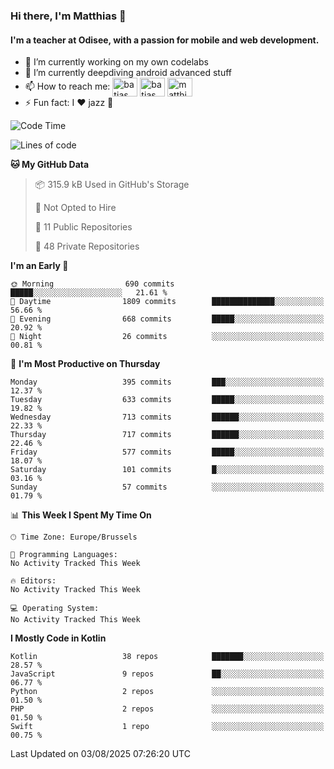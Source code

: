 ### Hi there, I'm Matthias 👋

#### I'm a teacher at Odisee, with a passion for mobile and web development.

- 🔭 I’m currently working on my own codelabs
- 🌱 I’m currently deepdiving android advanced stuff
- 📫 How to reach me: <a href="https://dev.to/batjas" target="_blank"><img align="center" src="https://raw.githubusercontent.com/rahuldkjain/github-profile-readme-generator/master/src/images/icons/Social/devto.svg" alt="batjas" height="30" width="40" /></a>
<a href="https://twitter.com/batjas" target="_blank"><img align="center" src="https://raw.githubusercontent.com/rahuldkjain/github-profile-readme-generator/master/src/images/icons/Social/twitter.svg" alt="batjas" height="30" width="40" /></a>
<a href="https://linkedin.com/in/matthiasdruwé" target="_blank"><img align="center" src="https://raw.githubusercontent.com/rahuldkjain/github-profile-readme-generator/master/src/images/icons/Social/linked-in-alt.svg" alt="matthiasdruwé" height="30" width="40" /></a>
- ⚡ Fun fact: I ❤ jazz 🎷


<!--START_SECTION:waka-->
![Code Time](http://img.shields.io/badge/Code%20Time-1%2C455%20hrs%2051%20mins-blue)

![Lines of code](https://img.shields.io/badge/From%20Hello%20World%20I%27ve%20Written-8.0%20million%20lines%20of%20code-blue)

**🐱 My GitHub Data** 

> 📦 315.9 kB Used in GitHub's Storage 
 > 
> 🚫 Not Opted to Hire
 > 
> 📜 11 Public Repositories 
 > 
> 🔑 48 Private Repositories 
 > 
**I'm an Early 🐤** 

```text
🌞 Morning                690 commits         █████░░░░░░░░░░░░░░░░░░░░   21.61 % 
🌆 Daytime                1809 commits        ██████████████░░░░░░░░░░░   56.66 % 
🌃 Evening                668 commits         █████░░░░░░░░░░░░░░░░░░░░   20.92 % 
🌙 Night                  26 commits          ░░░░░░░░░░░░░░░░░░░░░░░░░   00.81 % 
```
📅 **I'm Most Productive on Thursday** 

```text
Monday                   395 commits         ███░░░░░░░░░░░░░░░░░░░░░░   12.37 % 
Tuesday                  633 commits         █████░░░░░░░░░░░░░░░░░░░░   19.82 % 
Wednesday                713 commits         ██████░░░░░░░░░░░░░░░░░░░   22.33 % 
Thursday                 717 commits         ██████░░░░░░░░░░░░░░░░░░░   22.46 % 
Friday                   577 commits         █████░░░░░░░░░░░░░░░░░░░░   18.07 % 
Saturday                 101 commits         █░░░░░░░░░░░░░░░░░░░░░░░░   03.16 % 
Sunday                   57 commits          ░░░░░░░░░░░░░░░░░░░░░░░░░   01.79 % 
```


📊 **This Week I Spent My Time On** 

```text
🕑︎ Time Zone: Europe/Brussels

💬 Programming Languages: 
No Activity Tracked This Week

🔥 Editors: 
No Activity Tracked This Week

💻 Operating System: 
No Activity Tracked This Week
```

**I Mostly Code in Kotlin** 

```text
Kotlin                   38 repos            ███████░░░░░░░░░░░░░░░░░░   28.57 % 
JavaScript               9 repos             ██░░░░░░░░░░░░░░░░░░░░░░░   06.77 % 
Python                   2 repos             ░░░░░░░░░░░░░░░░░░░░░░░░░   01.50 % 
PHP                      2 repos             ░░░░░░░░░░░░░░░░░░░░░░░░░   01.50 % 
Swift                    1 repo              ░░░░░░░░░░░░░░░░░░░░░░░░░   00.75 % 
```




 Last Updated on 03/08/2025 07:26:20 UTC
<!--END_SECTION:waka-->
